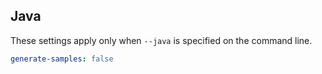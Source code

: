 ## Java

These settings apply only when `--java` is specified on the command line.

``` yaml $(java)
generate-samples: false
```

